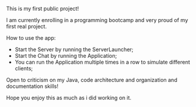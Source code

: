 This is my first public project!

I am currently enrolling in a programming bootcamp and very proud of my first real project.

How to use the app: 
- Start the Server by running the ServerLauncher;
- Start the Chat by running the Application;
- You can run the Application multiple times in a row to simulate different clients;

Open to criticism on my Java, code architecture and organization and documentation skills! 

Hope you enjoy this as much as i did working on it.
